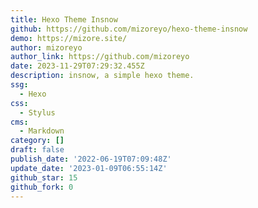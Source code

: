 ```yaml
---
title: Hexo Theme Insnow
github: https://github.com/mizoreyo/hexo-theme-insnow
demo: https://mizore.site/
author: mizoreyo
author_link: https://github.com/mizoreyo
date: 2023-11-29T07:29:32.455Z
description: insnow, a simple hexo theme.
ssg:
  - Hexo
css:
  - Stylus
cms:
  - Markdown
category: []
draft: false
publish_date: '2022-06-19T07:09:48Z'
update_date: '2023-01-09T06:55:14Z'
github_star: 15
github_fork: 0
---
```

